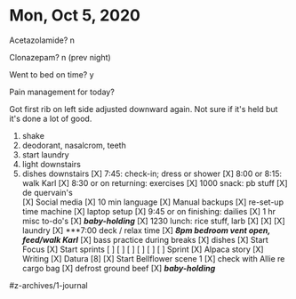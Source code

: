 # Mon, Oct 5, 2020
Acetazolamide? n

Clonazepam? n
(prev night)

Went to bed on time? y

Pain management for today? 

Got first rib on left side adjusted downward again. Not sure if it's held but it's done a lot of good. 


1. shake
2. deodorant, nasalcrom, teeth
3. start laundry
4. light downstairs
5. dishes downstairs
[X] 7:45: check-in; dress or shower
[X] 8:00 or 8:15: walk Karl
[X] 8:30 or on returning: exercises
[X] 1000 snack: pb stuff
[X] de quervain's	
[X] Social media
[X] 10 min language
[X] Manual backups
[X] re-set-up time machine
[X] laptop setup
[X] 9:45 or on finishing: dailies
[X] 1 hr misc to-do's
[X] ***baby-holding***
[X] 1230 lunch: rice stuff, larb
[X] [X] [X] laundry
[X] ***7:00 deck / relax time
[X] ***8pm bedroom vent open, feed/walk Karl***
[X] bass practice during breaks
[X] dishes
[X] Start Focus
[X] Start sprints
[ ] [ ] [ ] [ ] [ ] [ ] Sprint
[X] Alpaca story
[X] Writing
[X] Datura [8]
[X] Start Bellflower scene 1
[X] check with Allie re cargo bag
[X] defrost ground beef
[X] ***baby-holding***



#z-archives/1-journal